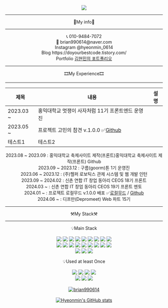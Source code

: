 <div align="center">
<img src="https://capsule-render.vercel.app/api?type=waving&color=0:00FFFF,100:0055FF&height=300&section=header&text=Welcome&fontSize=90&desc=Hyeonmin's%20Github%20Profile&animation=fadeIn&descAlign=65&descAlignY=65&stroke=ffffff" />

-------------------------------------------------------------------------------------------------------------------------------------------------------------------------------------

📑My info📑

-------------------------------------------------------------------------------------------------------------------------------------------------------------------------------------

<div>📞 010-9484-7072</div>
<div>💌  brian990614@naver.com</div>
<div><span>Instagram</span> @hyeonmin_0614</div>
<div><span>Blog</span> https://doyourbestcode.tistory.com/</div>
<div><span>Portfolio</span> <a href="https://sweltering-spy-bfa.notion.site/Portfolio-78f57c9ab4cd4604a0323f13151baf81?pvs=4">김현민의 포트폴리오<a/></div>

-------------------------------------------------------------------------------------------------------------------------------------------------------------------------------------

🎞My Experience🎞

-------------------------------------------------------------------------------------------------------------------------------------------------------------------------------------
|제목|내용|설명|
|------|---|------|
| 2023.03 ~ | 홍익대학교 멋쟁이 사자처럼 11기 프론트엔드 운영진 |
| 2023.05 ~ | 프로젝트 고민의 참견 v.1.0.0  ✅<a href="https://github.com/go-cham/gocham-frontend">Github</a> |
|테스트1|테스트2|

<div>2023.08 ~ 2023.09 : 홍익대학교 축제사이트 제작(프론트)홍익대학교 축제사이트 제작(프론트) <a href="https://github.com/HongikUnivFestival/client-with-react-pwa/tree/release" style="text-decoration: none">Github</a></div>
<div>2023.09 ~ 2023.12 : 구름(goorm)톤 1기 운영진</div>
<div>2023.06 ~ 2023.12 : (주)헬퍼 로보틱스 관제 시스템 및 웹 개발 인턴</div>
<div>2023.09 ~ 2024.02 : 신촌 연합 IT 창업 동아리 CEOS 18기 프론트</div>
<div>2024.03 ~ : 신촌 연합 IT 창업 동아리 CEOS 19기 프론트 멘토</div>
<div>2024.01 ~ : 프로젝트 로컬무드 v.1.0.0 배포 ✅<a href='https://localmood.co.kr/'>로컬무드</a> / <a href="https://github.com/local-mood/LocalMood-Front">Github</a></div>
<div>2024.06 ~ : 디프만(Depromeet) Web 파트 15기</div>

-------------------------------------------------------------------------------------------------------------------------------------------------------------------------------------

⚒️My Stack⚒️

-------------------------------------------------------------------------------------------------------------------------------------------------------------------------------------

💡Main Stack
</br></br>
   <img src="https://img.shields.io/badge/HTML-E34F26?style=flat&logo=HTML5&logoColor=white"/>
   <img src="https://img.shields.io/badge/CSS-1572B6?style=flat&logo=css3&logoColor=white"/>
   <img src="https://img.shields.io/badge/JavaScript-F7DF1E?style=flat&logo=JavaScript&logoColor=white"/>
   <img src="https://img.shields.io/badge/TypeScript-3178C6?style=flat&logo=TypeScript&logoColor=white"/>
   <img src="https://img.shields.io/badge/React-61DAFB?style=flat&logo=React&logoColor=white"/>
   <img src="https://img.shields.io/badge/NextJS-000000?style=flat&logo=NextJS&logoColor=white"/>
   <img src="https://img.shields.io/badge/Python-3776AB?style=flat&logo=Python&logoColor=white"/>
   <img src="https://img.shields.io/badge/Styled components-DB7093?style=flat-square&logo=styled-components&logoColor=white"/>
   <img src="https://img.shields.io/badge/Panda CSS-F3DF49?style=flat-square&logo=foodpanda&logoColor=black"/>
   </br>
   <img src="https://img.shields.io/badge/Tailwind CSS-06B6D4?style=flat-square&logo=Tailwind CSS&logoColor=white"/>
   <img src="https://img.shields.io/badge/Storybook-FF4785?style=flat-square&logo=Storybook&logoColor=white"/>
   <img src="https://img.shields.io/badge/Git-F05032?style=flat&logo=Git&logoColor=white"/>
   <img src="https://img.shields.io/badge/Github-181717?style=flat&logo=Github&logoColor=white"/>
   <img src="https://img.shields.io/badge/Slack-4A154B?style=flat&logo=Slack&logoColor=white"/>
   <img src="https://img.shields.io/badge/Notion-000000?style=flat&logo=Notion&logoColor=white"/>
   <img src="https://img.shields.io/badge/Docker-2496ED?style=flat&logo=Docker&logoColor=white"/>
   <img src="https://img.shields.io/badge/VSCode-007ACC?style=flat&logo=VisualStudioCode&logoColor=white"/>
   <img src="https://img.shields.io/badge/AWS-232F3E?style=flat&logo=amazonwebservices&logoColor=white"/>
   </br>
   <img src="https://img.shields.io/badge/npm-CB3837?style=flat&logo=npm&logoColor=white"/>
   <img src="https://img.shields.io/badge/yarn-2C8EBB?style=flat&logo=Yarn&logoColor=white"/>
   <img src="https://img.shields.io/badge/pnpm-F69220?style=flat&logo=pnpm&logoColor=white"/>

💡Used at least Once
</br></br>
   <img src="https://img.shields.io/badge/Spring-6DB33F?style=flat&logo=Spring&logoColor=white"/>
   <img src="https://img.shields.io/badge/Spring Boot-6DB33F?style=flat&logo=SpringBoot&logoColor=white"/>
   <img src="https://img.shields.io/badge/NodeJS-339933?style=flat&logo=NodeDotJs&logoColor=white"/>
   <img src="https://img.shields.io/badge/PostgreSQL-4169E1?style=flat&logo=PostgreSQL&logoColor=white"/>
   </br>
   <img src="https://img.shields.io/badge/MongoDB-47A248?style=flat&logo=MongoDB&logoColor=white"/>
   <img src="https://img.shields.io/badge/C++-00599C?style=flat&logo=Cplusplus&logoColor=white"/>
   <img src="https://img.shields.io/badge/C-A8B9CC?style=flat&logo=C&logoColor=white"/>
</br></br>
[![brian990614](http://mazassumnida.wtf/api/v2/generate_badge?boj=brian990614)](https://solved.ac/brian990614)
</br></br>
  [![Hyeonmin's GitHub stats](https://github-readme-stats.vercel.app/api?username=wokbjso)](https://github.com/wokbjso/github-readme-stats)
</div>


